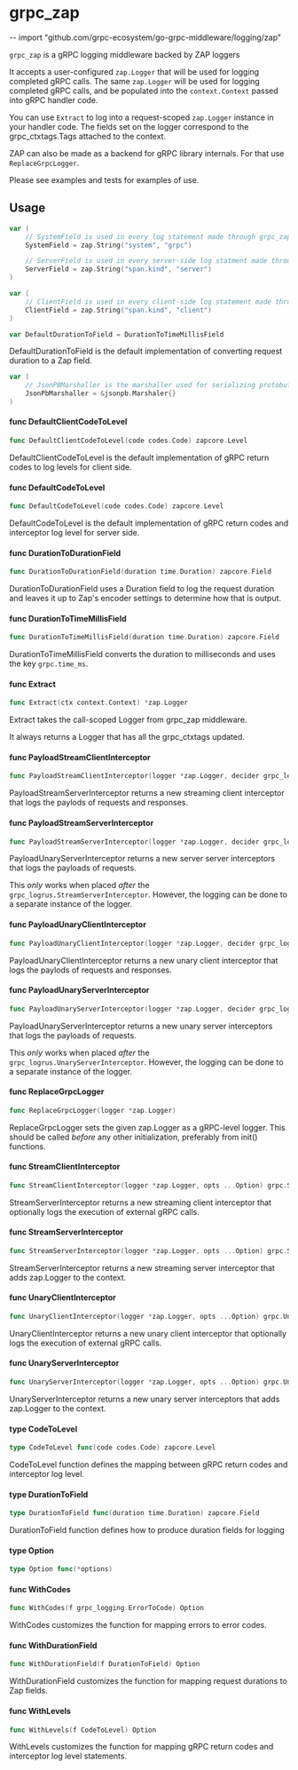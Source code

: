 # grpc_zap
--
    import "github.com/grpc-ecosystem/go-grpc-middleware/logging/zap"

`grpc_zap` is a gRPC logging middleware backed by ZAP loggers

It accepts a user-configured `zap.Logger` that will be used for logging
completed gRPC calls. The same `zap.Logger` will be used for logging completed
gRPC calls, and be populated into the `context.Context` passed into gRPC handler
code.

You can use `Extract` to log into a request-scoped `zap.Logger` instance in your
handler code. The fields set on the logger correspond to the grpc_ctxtags.Tags
attached to the context.

ZAP can also be made as a backend for gRPC library internals. For that use
`ReplaceGrpcLogger`.

Please see examples and tests for examples of use.

## Usage

```go
var (
	// SystemField is used in every log statement made through grpc_zap. Can be overwritten before any initialization code.
	SystemField = zap.String("system", "grpc")

	// ServerField is used in every server-side log statment made through grpc_zap.Can be overwritten before initialization.
	ServerField = zap.String("span.kind", "server")
)
```

```go
var (
	// ClientField is used in every client-side log statement made through grpc_zap. Can be overwritten before initialization.
	ClientField = zap.String("span.kind", "client")
)
```

```go
var DefaultDurationToField = DurationToTimeMillisField
```
DefaultDurationToField is the default implementation of converting request
duration to a Zap field.

```go
var (
	// JsonPBMarshaller is the marshaller used for serializing protobuf messages.
	JsonPbMarshaller = &jsonpb.Marshaler{}
)
```

#### func  DefaultClientCodeToLevel

```go
func DefaultClientCodeToLevel(code codes.Code) zapcore.Level
```
DefaultClientCodeToLevel is the default implementation of gRPC return codes to
log levels for client side.

#### func  DefaultCodeToLevel

```go
func DefaultCodeToLevel(code codes.Code) zapcore.Level
```
DefaultCodeToLevel is the default implementation of gRPC return codes and
interceptor log level for server side.

#### func  DurationToDurationField

```go
func DurationToDurationField(duration time.Duration) zapcore.Field
```
DurationToDurationField uses a Duration field to log the request duration and
leaves it up to Zap's encoder settings to determine how that is output.

#### func  DurationToTimeMillisField

```go
func DurationToTimeMillisField(duration time.Duration) zapcore.Field
```
DurationToTimeMillisField converts the duration to milliseconds and uses the key
`grpc.time_ms`.

#### func  Extract

```go
func Extract(ctx context.Context) *zap.Logger
```
Extract takes the call-scoped Logger from grpc_zap middleware.

It always returns a Logger that has all the grpc_ctxtags updated.

#### func  PayloadStreamClientInterceptor

```go
func PayloadStreamClientInterceptor(logger *zap.Logger, decider grpc_logging.ClientPayloadLoggingDecider) grpc.StreamClientInterceptor
```
PayloadStreamServerInterceptor returns a new streaming client interceptor that
logs the paylods of requests and responses.

#### func  PayloadStreamServerInterceptor

```go
func PayloadStreamServerInterceptor(logger *zap.Logger, decider grpc_logging.ServerPayloadLoggingDecider) grpc.StreamServerInterceptor
```
PayloadUnaryServerInterceptor returns a new server server interceptors that logs
the payloads of requests.

This *only* works when placed *after* the `grpc_logrus.StreamServerInterceptor`.
However, the logging can be done to a separate instance of the logger.

#### func  PayloadUnaryClientInterceptor

```go
func PayloadUnaryClientInterceptor(logger *zap.Logger, decider grpc_logging.ClientPayloadLoggingDecider) grpc.UnaryClientInterceptor
```
PayloadUnaryClientInterceptor returns a new unary client interceptor that logs
the paylods of requests and responses.

#### func  PayloadUnaryServerInterceptor

```go
func PayloadUnaryServerInterceptor(logger *zap.Logger, decider grpc_logging.ServerPayloadLoggingDecider) grpc.UnaryServerInterceptor
```
PayloadUnaryServerInterceptor returns a new unary server interceptors that logs
the payloads of requests.

This *only* works when placed *after* the `grpc_logrus.UnaryServerInterceptor`.
However, the logging can be done to a separate instance of the logger.

#### func  ReplaceGrpcLogger

```go
func ReplaceGrpcLogger(logger *zap.Logger)
```
ReplaceGrpcLogger sets the given zap.Logger as a gRPC-level logger. This should
be called *before* any other initialization, preferably from init() functions.

#### func  StreamClientInterceptor

```go
func StreamClientInterceptor(logger *zap.Logger, opts ...Option) grpc.StreamClientInterceptor
```
StreamServerInterceptor returns a new streaming client interceptor that
optionally logs the execution of external gRPC calls.

#### func  StreamServerInterceptor

```go
func StreamServerInterceptor(logger *zap.Logger, opts ...Option) grpc.StreamServerInterceptor
```
StreamServerInterceptor returns a new streaming server interceptor that adds
zap.Logger to the context.

#### func  UnaryClientInterceptor

```go
func UnaryClientInterceptor(logger *zap.Logger, opts ...Option) grpc.UnaryClientInterceptor
```
UnaryClientInterceptor returns a new unary client interceptor that optionally
logs the execution of external gRPC calls.

#### func  UnaryServerInterceptor

```go
func UnaryServerInterceptor(logger *zap.Logger, opts ...Option) grpc.UnaryServerInterceptor
```
UnaryServerInterceptor returns a new unary server interceptors that adds
zap.Logger to the context.

#### type CodeToLevel

```go
type CodeToLevel func(code codes.Code) zapcore.Level
```

CodeToLevel function defines the mapping between gRPC return codes and
interceptor log level.

#### type DurationToField

```go
type DurationToField func(duration time.Duration) zapcore.Field
```

DurationToField function defines how to produce duration fields for logging

#### type Option

```go
type Option func(*options)
```


#### func  WithCodes

```go
func WithCodes(f grpc_logging.ErrorToCode) Option
```
WithCodes customizes the function for mapping errors to error codes.

#### func  WithDurationField

```go
func WithDurationField(f DurationToField) Option
```
WithDurationField customizes the function for mapping request durations to Zap
fields.

#### func  WithLevels

```go
func WithLevels(f CodeToLevel) Option
```
WithLevels customizes the function for mapping gRPC return codes and interceptor
log level statements.
